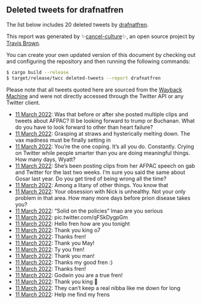 ## Deleted tweets for drafnatfren

The list below includes 20 deleted tweets by
[drafnatfren](https://twitter.com/drafnatfren).



This report was generated by ✨[cancel-culture](https://github.com/travisbrown/cancel-culture)✨,
an open source project by [Travis Brown](https://twitter.com/travisbrown).

You can create your own updated version of this document by checking out and configuring the
repository and then running the following commands:

```bash
$ cargo build --release
$ target/release/twcc deleted-tweets --report drafnatfren
```

Please note that all tweets quoted here are sourced from the
[Wayback Machine](https://web.archive.org) and were not directly accessed through the Twitter API or
any Twitter client.

* [11 March 2022](https://web.archive.org/web/20220311050536/https://twitter.com/drafnatfren/status/1502148455325597697): Was that before or after she posted multiple clips and tweets about AFPAC? Ill be looking forward to trump or Buchanan. What do you have to look forward to other than heart failure? <!--1502148455325597697-->
* [11 March 2022](https://web.archive.org/web/20220311045927/https://twitter.com/drafnatfren/status/1502147056609095687): Grasping at straws and hysterically melting down. The vax madness must be finally setting in <!--1502147056609095687-->
* [11 March 2022](https://web.archive.org/web/20220311045356/https://twitter.com/drafnatfren/status/1502145665920487426): You’re the one coping. It’s all you do. Constantly. Crying on Twitter while people smarter than you are doing meaningful things. How many days, Wyatt? <!--1502145665920487426-->
* [11 March 2022](https://web.archive.org/web/20220311045055/https://twitter.com/drafnatfren/status/1502144864900640774): She’s been posting clips from her AFPAC speech on gab and Twitter for the last two weeks. I’m sure you said the same about Gosar last year. Do you get tired of being wrong all the time? <!--1502144864900640774-->
* [11 March 2022](https://web.archive.org/web/20220311044700/https://twitter.com/drafnatfren/status/1502143928224522241): Among a litany of other things. You know that <!--1502143928224522241-->
* [11 March 2022](https://web.archive.org/web/20220311044527/https://twitter.com/drafnatfren/status/1502143629384552451): Your obsession with Nick is unhealthy. Not your only problem in that area. How many more days before prion disease takes you? <!--1502143629384552451-->
* [11 March 2022](https://web.archive.org/web/20220311041547/https://twitter.com/drafnatfren/status/1502136129889447938): “Solid on the policies” lmao are you serious <!--1502136129889447938-->
* [11 March 2022](https://web.archive.org/web/20220311031857/https://twitter.com/drafnatfren/status/1502121660484583425): pic.twitter.com/qFSkDygpGm <!--1502121660484583425-->
* [11 March 2022](https://web.archive.org/web/20220311030611/https://twitter.com/drafnatfren/status/1502118544607264800): Hello fren how are you tonight <!--1502118544607264800-->
* [11 March 2022](https://web.archive.org/web/20220311030300/https://twitter.com/drafnatfren/status/1502117827226091520): Thank you king o7 <!--1502117827226091520-->
* [11 March 2022](https://web.archive.org/web/20220311025600/https://twitter.com/drafnatfren/status/1502115995871330331): Thanks fren! <!--1502115995871330331-->
* [11 March 2022](https://web.archive.org/web/20220311025544/https://twitter.com/drafnatfren/status/1502115937352306689): Thank you May! <!--1502115937352306689-->
* [11 March 2022](https://web.archive.org/web/20220311025522/https://twitter.com/drafnatfren/status/1502115845413257246): Ty you fren! <!--1502115845413257246-->
* [11 March 2022](https://web.archive.org/web/20220311025530/https://twitter.com/drafnatfren/status/1502115774131060765): Thank you man! <!--1502115774131060765-->
* [11 March 2022](https://web.archive.org/web/20220311025453/https://twitter.com/drafnatfren/status/1502115739150565433): Thanks my good fren :) <!--1502115739150565433-->
* [11 March 2022](https://web.archive.org/web/20220311025442/https://twitter.com/drafnatfren/status/1502115666307989506): Thanks fren! <!--1502115666307989506-->
* [11 March 2022](https://web.archive.org/web/20220311025427/https://twitter.com/drafnatfren/status/1502115613233364996): Godwin you are a true fren! <!--1502115613233364996-->
* [11 March 2022](https://web.archive.org/web/20220311025400/https://twitter.com/drafnatfren/status/1502115565632208896): Thank you king 👑 <!--1502115565632208896-->
* [11 March 2022](https://web.archive.org/web/20220311025319/https://twitter.com/drafnatfren/status/1502115325705437210): They can’t keep a real nibba like me down for long <!--1502115325705437210-->
* [11 March 2022](https://web.archive.org/web/20220311023945/https://twitter.com/drafnatfren/status/1502111891363147778): Help me find my frens <!--1502111891363147778-->
